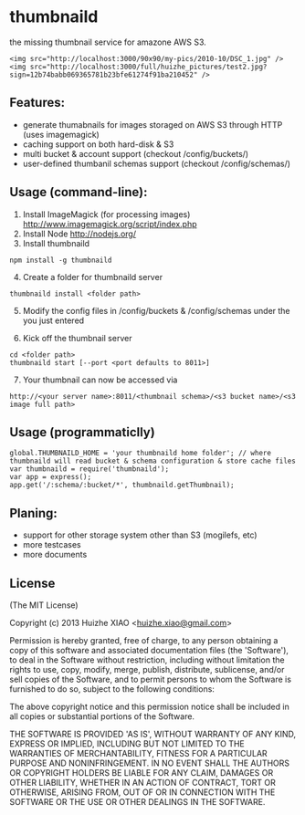 thumbnaild
==========

the missing thumbnail service for amazone AWS S3.


```
<img src="http://localhost:3000/90x90/my-pics/2010-10/DSC_1.jpg" />
<img src="http://localhost:3000/full/huizhe_pictures/test2.jpg?sign=12b74babb069365781b23bfe61274f91ba210452" />
```

## Features:
* generate thumabnails for images storaged on AWS S3 through HTTP (uses imagemagick)
* caching support on both hard-disk & S3
* multi bucket & account support (checkout /config/buckets/)
* user-defined thumbanil schemas support (checkout /config/schemas/)

## Usage (command-line):

1. Install ImageMagick (for processing images)
  http://www.imagemagick.org/script/index.php
2. Install Node
  http://nodejs.org/
3. Install thumbnaild
```
npm install -g thumbnaild
```
4. Create a folder for thumbnaild server 
```
thumbnaild install <folder path>
```
5. Modify the config files in /config/buckets & /config/schemas under the <folder path> you just entered

6. Kick off the thumbnail server
```
cd <folder path>
thumbnaild start [--port <port defaults to 8011>]
```
7. Your thumbnail can now be accessed via
```
http://<your server name>:8011/<thumbnail schema>/<s3 bucket name>/<s3 image full path>
```

## Usage (programmaticlly)


```
global.THUMBNAILD_HOME = 'your thumbnaild home folder'; // where thumbnaild will read bucket & schema configuration & store cache files
var thumbnaild = require('thumbnaild');
var app = express();
app.get('/:schema/:bucket/*', thumbnaild.getThumbnail);
```

## Planing:
* support for other storage system other than S3 (mogilefs, etc)
* more testcases
* more documents
## License 

(The MIT License)

Copyright (c) 2013 Huizhe XIAO &lt;huizhe.xiao@gmail.com&gt;

Permission is hereby granted, free of charge, to any person obtaining
a copy of this software and associated documentation files (the
'Software'), to deal in the Software without restriction, including
without limitation the rights to use, copy, modify, merge, publish,
distribute, sublicense, and/or sell copies of the Software, and to
permit persons to whom the Software is furnished to do so, subject to
the following conditions:

The above copyright notice and this permission notice shall be
included in all copies or substantial portions of the Software.

THE SOFTWARE IS PROVIDED 'AS IS', WITHOUT WARRANTY OF ANY KIND,
EXPRESS OR IMPLIED, INCLUDING BUT NOT LIMITED TO THE WARRANTIES OF
MERCHANTABILITY, FITNESS FOR A PARTICULAR PURPOSE AND NONINFRINGEMENT.
IN NO EVENT SHALL THE AUTHORS OR COPYRIGHT HOLDERS BE LIABLE FOR ANY
CLAIM, DAMAGES OR OTHER LIABILITY, WHETHER IN AN ACTION OF CONTRACT,
TORT OR OTHERWISE, ARISING FROM, OUT OF OR IN CONNECTION WITH THE
SOFTWARE OR THE USE OR OTHER DEALINGS IN THE SOFTWARE.